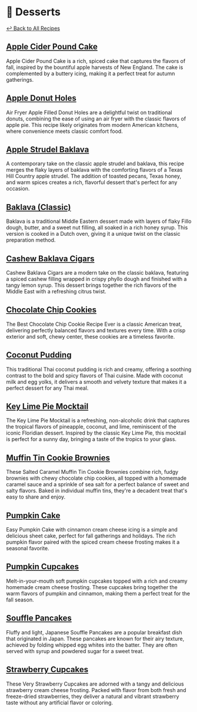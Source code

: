 # &#129383; Desserts

[&larrhk; Back to All Recipes](../README.md)

## [Apple Cider Pound Cake](apple-cider-pound-cake.adoc)
Apple Cider Pound Cake is a rich, spiced cake that captures the flavors of fall, inspired by the bountiful apple harvests of New England. The cake is complemented by a buttery icing, making it a perfect treat for autumn gatherings.

## [Apple Donut Holes](apple-donut-holes.adoc)
Air Fryer Apple Filled Donut Holes are a delightful twist on traditional donuts, combining the ease of using an air fryer with the classic flavors of apple pie. This recipe likely originates from modern American kitchens, where convenience meets classic comfort food.

## [Apple Strudel Baklava](apple-strudel-baklava.md)
A contemporary take on the classic apple strudel and baklava, this recipe merges the flaky layers of baklava with the comforting flavors of a Texas Hill Country apple strudel. The addition of toasted pecans, Texas honey, and warm spices creates a rich, flavorful dessert that's perfect for any occasion.

## [Baklava (Classic)](baklava.adoc)
Baklava is a traditional Middle Eastern dessert made with layers of flaky Fillo dough, butter, and a sweet nut filling, all soaked in a rich honey syrup. This version is cooked in a Dutch oven, giving it a unique twist on the classic preparation method.

## [Cashew Baklava Cigars](cashew-baklava-cigars.adoc)
Cashew Baklava Cigars are a modern take on the classic baklava, featuring a spiced cashew filling wrapped in crispy phyllo dough and finished with a tangy lemon syrup. This dessert brings together the rich flavors of the Middle East with a refreshing citrus twist.

## [Chocolate Chip Cookies](chocolate-chip-cookies.adoc)
The Best Chocolate Chip Cookie Recipe Ever is a classic American treat, delivering perfectly balanced flavors and textures every time. With a crisp exterior and soft, chewy center, these cookies are a timeless favorite.

## [Coconut Pudding](coconut-pudding.adoc)
This traditional Thai coconut pudding is rich and creamy, offering a soothing contrast to the bold and spicy flavors of Thai cuisine. Made with coconut milk and egg yolks, it delivers a smooth and velvety texture that makes it a perfect dessert for any Thai meal.

## [Key Lime Pie Mocktail](key-lime-pie-mocktail.adoc)
The Key Lime Pie Mocktail is a refreshing, non-alcoholic drink that captures the tropical flavors of pineapple, coconut, and lime, reminiscent of the iconic Floridian dessert. Inspired by the classic Key Lime Pie, this mocktail is perfect for a sunny day, bringing a taste of the tropics to your glass.

## [Muffin Tin Cookie Brownies](muffin-tin-cookie-brownies.md)
These Salted Caramel Muffin Tin Cookie Brownies combine rich, fudgy brownies with chewy chocolate chip cookies, all topped with a homemade caramel sauce and a sprinkle of sea salt for a perfect balance of sweet and salty flavors. Baked in individual muffin tins, they're a decadent treat that's easy to share and enjoy.

## [Pumpkin Cake](pumpkin-cake.adoc)
Easy Pumpkin Cake with cinnamon cream cheese icing is a simple and delicious sheet cake, perfect for fall gatherings and holidays. The rich pumpkin flavor paired with the spiced cream cheese frosting makes it a seasonal favorite.

## [Pumpkin Cupcakes](pumpkin-cupcakes.adoc)
Melt-in-your-mouth soft pumpkin cupcakes topped with a rich and creamy homemade cream cheese frosting. These cupcakes bring together the warm flavors of pumpkin and cinnamon, making them a perfect treat for the fall season.

## [Souffle Pancakes](souffle-pancakes.adoc)
Fluffy and light, Japanese Souffle Pancakes are a popular breakfast dish that originated in Japan. These pancakes are known for their airy texture, achieved by folding whipped egg whites into the batter. They are often served with syrup and powdered sugar for a sweet treat.

## [Strawberry Cupcakes](strawberry-cupcakes.adoc)
These Very Strawberry Cupcakes are adorned with a tangy and delicious strawberry cream cheese frosting. Packed with flavor from both fresh and freeze-dried strawberries, they deliver a natural and vibrant strawberry taste without any artificial flavor or coloring.
